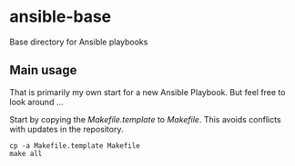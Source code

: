 # ansible-base

Base directory for Ansible playbooks

## Main usage

That is primarily my own start for a new Ansible Playbook. But feel free to look around ...

Start by copying the _Makefile.template_ to _Makefile_. This avoids conflicts with updates in the repository.

```
cp -a Makefile.template Makefile
make all
```

